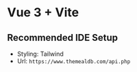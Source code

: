 # Vue 3 + Vite

## Recommended IDE Setup

- Styling: Tailwind
- Url: `https://www.themealdb.com/api.php`
